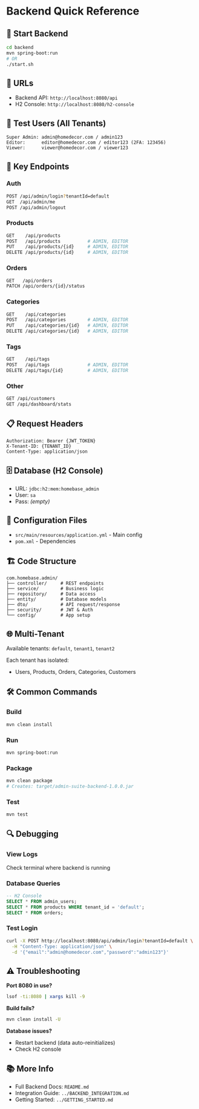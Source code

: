 # Backend Quick Reference

## 🚀 Start Backend
```bash
cd backend
mvn spring-boot:run
# OR
./start.sh
```

## 🔗 URLs
- Backend API: `http://localhost:8080/api`
- H2 Console: `http://localhost:8080/h2-console`

## 🔐 Test Users (All Tenants)
```
Super Admin: admin@homedecor.com / admin123
Editor:      editor@homedecor.com / editor123 (2FA: 123456)
Viewer:      viewer@homedecor.com / viewer123
```

## 📡 Key Endpoints

### Auth
```bash
POST /api/admin/login?tenantId=default
GET  /api/admin/me
POST /api/admin/logout
```

### Products
```bash
GET    /api/products
POST   /api/products          # ADMIN, EDITOR
PUT    /api/products/{id}     # ADMIN, EDITOR
DELETE /api/products/{id}     # ADMIN, EDITOR
```

### Orders
```bash
GET   /api/orders
PATCH /api/orders/{id}/status
```

### Categories
```bash
GET    /api/categories
POST   /api/categories        # ADMIN, EDITOR
PUT    /api/categories/{id}   # ADMIN, EDITOR
DELETE /api/categories/{id}   # ADMIN, EDITOR
```

### Tags
```bash
GET    /api/tags
POST   /api/tags              # ADMIN, EDITOR
DELETE /api/tags/{id}         # ADMIN, EDITOR
```

### Other
```bash
GET /api/customers
GET /api/dashboard/stats
```

## 📋 Request Headers
```
Authorization: Bearer {JWT_TOKEN}
X-Tenant-ID: {TENANT_ID}
Content-Type: application/json
```

## 🗄️ Database (H2 Console)
- URL: `jdbc:h2:mem:homebase_admin`
- User: `sa`
- Pass: _(empty)_

## 🔧 Configuration Files
- `src/main/resources/application.yml` - Main config
- `pom.xml` - Dependencies

## 🏗️ Code Structure
```
com.homebase.admin/
├── controller/     # REST endpoints
├── service/        # Business logic
├── repository/     # Data access
├── entity/         # Database models
├── dto/            # API request/response
├── security/       # JWT & Auth
└── config/         # App setup
```

## 🌐 Multi-Tenant
Available tenants: `default`, `tenant1`, `tenant2`

Each tenant has isolated:
- Users, Products, Orders, Categories, Customers

## 🛠️ Common Commands

### Build
```bash
mvn clean install
```

### Run
```bash
mvn spring-boot:run
```

### Package
```bash
mvn clean package
# Creates: target/admin-suite-backend-1.0.0.jar
```

### Test
```bash
mvn test
```

## 🔍 Debugging

### View Logs
Check terminal where backend is running

### Database Queries
```sql
-- H2 Console
SELECT * FROM admin_users;
SELECT * FROM products WHERE tenant_id = 'default';
SELECT * FROM orders;
```

### Test Login
```bash
curl -X POST http://localhost:8080/api/admin/login?tenantId=default \
  -H "Content-Type: application/json" \
  -d '{"email":"admin@homedecor.com","password":"admin123"}'
```

## ⚠️ Troubleshooting

**Port 8080 in use?**
```bash
lsof -ti:8080 | xargs kill -9
```

**Build fails?**
```bash
mvn clean install -U
```

**Database issues?**
- Restart backend (data auto-reinitializes)
- Check H2 console

## 📚 More Info
- Full Backend Docs: `README.md`
- Integration Guide: `../BACKEND_INTEGRATION.md`
- Getting Started: `../GETTING_STARTED.md`

